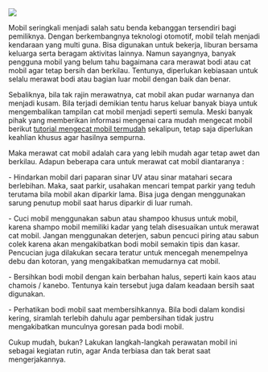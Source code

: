 <img src="https://sayangmobil.files.wordpress.com/2012/03/ngelapmobil.jpg">
<p>Mobil seringkali menjadi salah satu benda kebanggan tersendiri bagi pemiliknya. Dengan berkembangnya teknologi otomotif, mobil telah menjadi kendaraan yang multi guna. Bisa digunakan untuk bekerja, liburan bersama keluarga serta beragam aktivitas lainnya. Namun sayangnya, banyak pengguna mobil yang belum tahu bagaimana cara merawat bodi atau cat mobil agar tetap bersih dan berkilau. Tentunya, diperlukan kebiasaan untuk selalu merawat bodi atau bagian luar mobil dengan baik dan benar.</p>
<p>Sebaliknya, bila tak rajin merawatnya, cat mobil akan pudar warnanya dan menjadi kusam.  Bila terjadi demikian tentu harus keluar banyak biaya untuk mengembalikan tampilan cat mobil menjadi seperti semula. Meski banyak pihak yang memberikan informasi mengenai cara mudah mengecat mobil berikut <a href="http://daihatsu.co.id/tips-sahabat/artikel/detail/40/cara-mengecat-mobil">tutorial mengecat mobil termudah</a> sekalipun, tetap saja diperlukan keahlian khusus agar hasilnya sempurna. </p>
<p>Maka merawat cat mobil adalah cara yang lebih mudah agar tetap awet dan berkilau. Adapun beberapa cara untuk merawat cat mobil diantaranya :</p>
<p>- Hindarkan mobil dari paparan sinar UV atau sinar matahari secara berlebihan. Maka, saat parkir, usahakan mencari tempat parkir yang teduh terutama bila mobil akan diparkir lama. Bisa juga dengan menggunakan sarung penutup mobil saat harus diparkir di luar rumah.</p>
<p>- Cuci mobil menggunakan sabun atau shampoo khusus untuk mobil, karena shampo mobil memiliki kadar yang telah disesuaikan untuk merawat cat mobil. Jangan menggunakan deterjen, sabun pencuci piring atau sabun colek karena akan mengakibatkan bodi mobil semakin tipis dan kasar. Pencucian juga dilakukan secara teratur untuk mencegah menempelnya debu dan kotoran, yang mengakibatkan memudarnya cat mobil.</p>
<p>- Bersihkan bodi mobil dengan kain berbahan halus, seperti kain kaos atau chamois / kanebo. Tentunya kain tersebut juga dalam keadaan bersih saat digunakan. </p>
<p>- Perhatikan bodi mobil saat membersihkannya. Bila bodi dalam kondisi kering, siramlah terlebih dahulu agar pembersihan tidak justru mengakibatkan munculnya goresan pada bodi mobil. </p>
<p>Cukup mudah, bukan? Lakukan langkah-langkah perawatan mobil ini sebagai kegiatan rutin, agar Anda terbiasa dan tak berat saat mengerjakannya.</p>
